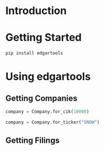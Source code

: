 # Introduction

# Getting Started

```python
pip install edgartools
```

# Using edgartools

## Getting Companies

```python
company = Company.for_cik(10000)
```

```python
company = Company.for_ticker("SNOW")

```
## Getting Filings